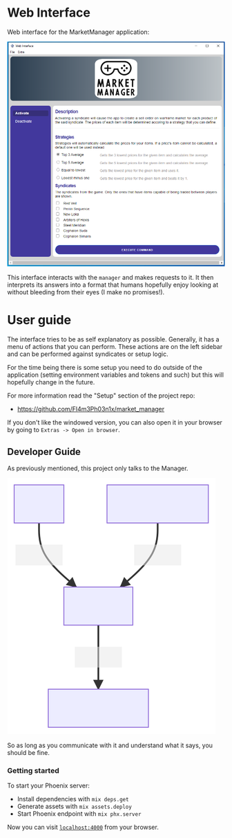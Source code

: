 # Web Interface

Web interface for the MarketManager application:

![screenshot](./mm_screenshot.PNG?raw=true "screenshot")

This interface interacts with the `manager` and makes requests to it.
It then interprets its answers into a format that humans hopefully enjoy looking at without bleeding from their eyes (I make no promises!).

# User guide

The interface tries to be as self explanatory as possible. 
Generally, it has a menu of actions that you can perform. These actions are on the left sidebar and can be performed 
against syndicates or setup logic. 

For the time being there is some setup you need to do outside of the application (setting environment variables and tokens and 
such) but this will hopefully change in the future.

For more information read the "Setup" section of the project repo:

 - https://github.com/Fl4m3Ph03n1x/market_manager


If you don't like the windowed version, you can also open it in your browser by going to `Extras -> Open in browser`.

## Developer Guide

As previously mentioned, this project only talks to the Manager. 

![dependencies-graph](./dependencies.svg)

So as long as you communicate with it and understand what it says, you should be fine.

### Getting started

To start your Phoenix server:

  * Install dependencies with `mix deps.get`
  * Generate assets with `mix assets.deploy`
  * Start Phoenix endpoint with `mix phx.server`

Now you can visit [`localhost:4000`](http://localhost:4000) from your browser.

